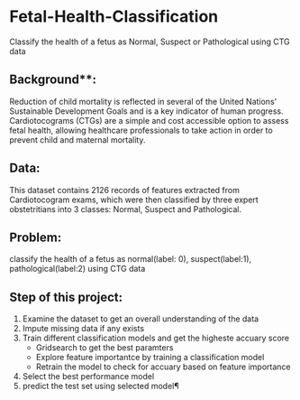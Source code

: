 # Fetal-Health-Classification
Classify the health of a fetus as Normal, Suspect or Pathological using CTG data

## Background**: 
Reduction of child mortality is reflected in several of the United Nations' Sustainable Development Goals and is a key indicator of human progress. Cardiotocograms (CTGs) are a simple and cost accessible option to assess fetal health, allowing healthcare professionals to take action in order to prevent child and maternal mortality. 

## Data: 
This dataset contains 2126 records of features extracted from Cardiotocogram exams, which were then classified by three expert obstetritians into 3 classes: Normal, Suspect and Pathological.


## Problem: 
classify the health of a fetus as normal(label: 0), suspect(label:1), pathological(label:2) using CTG data

## Step of this project:
1. Examine the dataset to get an overall understanding of the data
2. Impute missing data if any exists
3. Train different classification models and get the higheste accuary score
    -  Gridsearch to get the best paramters
    -  Explore feature importantce by training a classification model
    -  Retrain the model to check for accuary based on feature importance
4. Select the best performance model
5. predict the test set using selected model¶